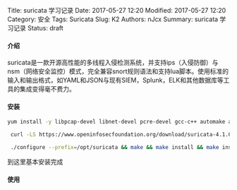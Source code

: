 Title: suricata 学习记录
Date: 2017-05-27 12:20
Modified: 2017-05-27 12:20
Category: 安全
Tags: Suricata
Slug: K2
Authors: nJcx
Summary: suricata 学习记录
Status: draft
#### 介绍
suricata是一款开源高性能的多线程入侵检测系统，并支持ips（入侵防御）与nsm（网络安全监控）模式，完全兼容snort规则语法和支持lua脚本。使用标准的输入和输出格式，如YAML和JSON与现有SIEM，Splunk，ELK和其他数据库等工具的集成变得毫不费力。
#### 安装

```bash
yum install -y libpcap-devel libnet-devel pcre-devel gcc-c++ automake autoconf libtool make libyaml-devel zlib-devel file-devel jansson-devel nss-devel python-pip python-devel && pip install pyyaml
```

```bash
 curl -LS https://www.openinfosecfoundation.org/download/suricata-4.1.0.tar.gz | tar zx
```

```bash
 ./configure --prefix=/opt/suricata && make && make install && make install-full

```

到这里基本安装完成
#### 使用





